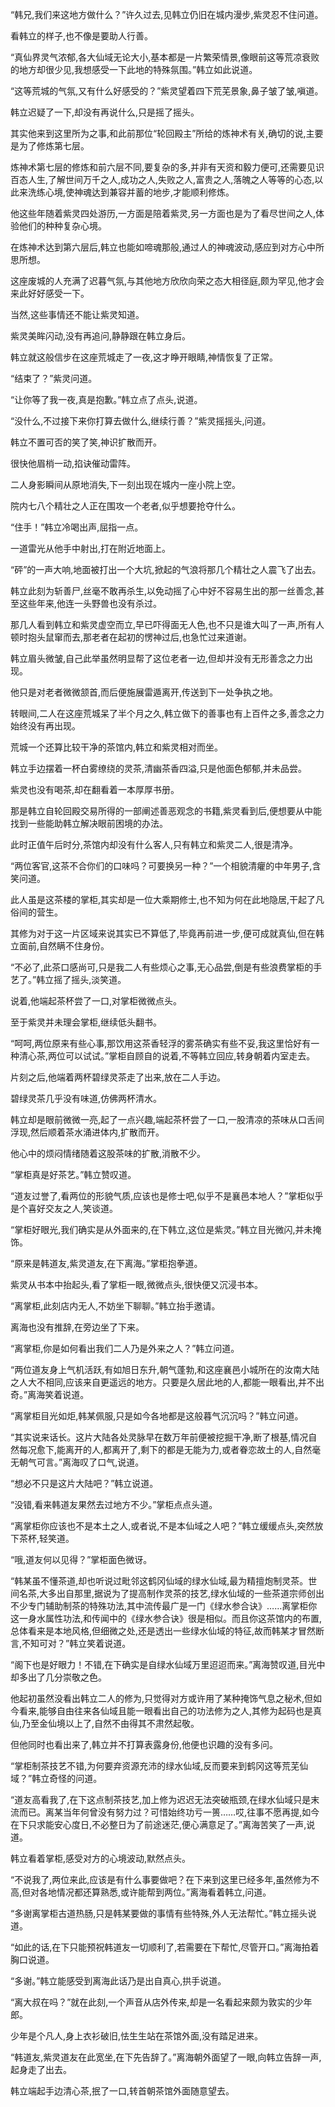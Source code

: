 
“韩兄,我们来这地方做什么？”许久过去,见韩立仍旧在城内漫步,紫灵忍不住问道。

看韩立的样子,也不像是要助人行善。

“真仙界灵气浓郁,各大仙域无论大小,基本都是一片繁荣情景,像眼前这等荒凉衰败的地方却很少见,我想感受一下此地的特殊氛围。”韩立如此说道。

“这等荒城的气氛,又有什么好感受的？”紫灵望着四下荒芜景象,鼻子皱了皱,嗔道。

韩立迟疑了一下,却没有再说什么,只是摇了摇头。

其实他来到这里所为之事,和此前那位“轮回殿主”所给的炼神术有关,确切的说,主要是为了修炼第七层。

炼神术第七层的修炼和前六层不同,要复杂的多,并非有天资和毅力便可,还需要见识百态人生,了解世间万千之人,成功之人,失败之人,富贵之人,落魄之人等等的心态,以此来洗练心境,使神魂达到兼容并蓄的地步,才能顺利修炼。

他这些年随着紫灵四处游历,一方面是陪着紫灵,另一方面也是为了看尽世间之人,体验他们的种种复杂心境。

在炼神术达到第六层后,韩立也能如啼魂那般,通过人的神魂波动,感应到对方心中所思所想。

这座废城的人充满了迟暮气氛,与其他地方欣欣向荣之态大相径庭,颇为罕见,他才会来此好好感受一下。

当然,这些事情还不能让紫灵知道。

紫灵美眸闪动,没有再追问,静静跟在韩立身后。

韩立就这般信步在这座荒城走了一夜,这才睁开眼睛,神情恢复了正常。

“结束了？”紫灵问道。

“让你等了我一夜,真是抱歉。”韩立点了点头,说道。

“没什么,不过接下来你打算去做什么,继续行善？”紫灵摇摇头,问道。

韩立不置可否的笑了笑,神识扩散而开。

很快他眉梢一动,掐诀催动雷阵。

二人身影瞬间从原地消失,下一刻出现在城内一座小院上空。

院内七八个精壮之人正在围攻一个老者,似乎想要抢夺什么。

“住手！”韩立冷喝出声,屈指一点。

一道雷光从他手中射出,打在附近地面上。

“砰”的一声大响,地面被打出一个大坑,掀起的气浪将那几个精壮之人震飞了出去。

韩立此刻为斩善尸,丝毫不敢再杀生,以免动摇了心中好不容易生出的那一丝善念,甚至这些年来,他连一头野兽也没有杀过。

那几人看到韩立和紫灵虚空而立,早已吓得面无人色,也不只是谁大叫了一声,所有人顿时抱头鼠窜而去,那老者在起初的愣神过后,也急忙过来道谢。

韩立眉头微皱,自己此举虽然明显帮了这位老者一边,但却并没有无形善念之力出现。

他只是对老者微微颔首,而后便施展雷遁离开,传送到下一处争执之地。

转眼间,二人在这座荒城呆了半个月之久,韩立做下的善事也有上百件之多,善念之力始终没有再出现。

荒城一个还算比较干净的茶馆内,韩立和紫灵相对而坐。

韩立手边摆着一杯白雾缭绕的灵茶,清幽茶香四溢,只是他面色郁郁,并未品尝。

紫灵也没有喝茶,却在翻看着一本厚厚书册。

那是韩立自轮回殿交易所得的一部阐述善恶观念的书籍,紫灵看到后,便想要从中能找到一些能助韩立解决眼前困境的办法。

此时正值午后时分,茶馆内却没有什么客人,只有韩立和紫灵二人,很是清净。

“两位客官,这茶不合你们的口味吗？可要换另一种？”一个相貌清癯的中年男子,含笑问道。

此人虽是这茶楼的掌柜,其实却是一位大乘期修士,也不知为何在此地隐居,干起了凡俗间的营生。

其修为对于这一片区域来说其实已不算低了,毕竟再前进一步,便可成就真仙,但在韩立面前,自然瞒不住身份。

“不必了,此茶口感尚可,只是我二人有些烦心之事,无心品尝,倒是有些浪费掌柜的手艺了。”韩立摇了摇头,淡笑道。

说着,他端起茶杯尝了一口,对掌柜微微点头。

至于紫灵并未理会掌柜,继续低头翻书。

“呵呵,两位原来有些心事,那饮用这茶香轻浮的雾茶确实有些不妥,我这里恰好有一种清心茶,两位可以试试。”掌柜自顾自的说着,不等韩立回应,转身朝着内室走去。

片刻之后,他端着两杯碧绿灵茶走了出来,放在二人手边。

碧绿灵茶几乎没有味道,仿佛两杯清水。

韩立却是眼前微微一亮,起了一点兴趣,端起茶杯尝了一口,一股清凉的茶味从口舌间浮现,然后顺着茶水涌进体内,扩散而开。

他心中的烦闷情绪随着这股茶味的扩散,消散不少。

“掌柜真是好茶艺。”韩立赞叹道。

“道友过誉了,看两位的形貌气质,应该也是修士吧,似乎不是襄邑本地人？”掌柜似乎是个喜好交友之人,笑谈道。

“掌柜好眼光,我们确实是从外面来的,在下韩立,这位是紫灵。”韩立目光微闪,并未掩饰。

“原来是韩道友,紫灵道友,在下离海。”掌柜抱拳道。

紫灵从书本中抬起头,看了掌柜一眼,微微点头,很快便又沉浸书本。

“离掌柜,此刻店内无人,不妨坐下聊聊。”韩立抬手邀请。

离海也没有推辞,在旁边坐了下来。

“离掌柜,你是如何看出我们二人乃是外来之人？”韩立问道。

“两位道友身上气机活跃,有如旭日东升,朝气蓬勃,和这座襄邑小城所在的汝南大陆之人大不相同,应该来自更遥远的地方。只要是久居此地的人,都能一眼看出,并不出奇。”离海笑着说道。

“离掌柜目光如炬,韩某佩服,只是如今各地都是这般暮气沉沉吗？”韩立问道。

“其实说来话长。这片大陆各处灵脉早在数万年前便被挖掘干净,断了根基,情况自然每况愈下,能离开的人,都离开了,剩下的都是无能为力,或者眷恋故土的人,自然毫无朝气可言。”离海叹了口气,说道。

“想必不只是这片大陆吧？”韩立说道。

“没错,看来韩道友果然去过地方不少。”掌柜点点头道。

“离掌柜你应该也不是本土之人,或者说,不是本仙域之人吧？”韩立缓缓点头,突然放下茶杯,轻笑道。

“哦,道友何以见得？”掌柜面色微讶。

“韩某虽不懂茶道,却也听说过毗邻这鹤冈仙域的绿水仙域,最为精擅炮制灵茶。世间名茶,大多出自那里,据说为了提高制作灵茶的技艺,绿水仙域的一些茶道宗师创出不少专门辅助制茶的特殊功法,其中流传最广是一门《绿水参合诀》……离掌柜你这一身水属性功法,和传闻中的《绿水参合诀》很是相似。而且你这茶馆内的布置,总体看来是本地风格,但细微之处,还是透出一些绿水仙域的特征,故而韩某才冒然断言,不知可对？”韩立笑着说道。

“阁下也是好眼力！不错,在下确实是自绿水仙域万里迢迢而来。”离海赞叹道,目光中却多出了几分崇敬之色。

他起初虽然没看出韩立二人的修为,只觉得对方或许用了某种掩饰气息之秘术,但如今看来,能够自由往来各仙域且能一眼看出自己的功法修为之人,其修为起码也是真仙,乃至金仙境以上了,自然不由得其不肃然起敬。

但他同时也看出来了,韩立并不打算表露身份,他便也识趣的没有多问。

“掌柜制茶技艺不错,为何要弃资源充沛的绿水仙域,反而要来到鹤冈这等荒芜仙域？”韩立奇怪的问道。

“道友高看我了,在下这点制茶技艺,加上修为迟迟无法突破瓶颈,在绿水仙域只是末流而已。离某当年何曾没有努力过？可惜始终功亏一篑……哎,往事不愿再提,如今在下只求能安心度日,不必整日为了前途迷茫,便心满意足了。”离海苦笑了一声,说道。

韩立看着掌柜,感受对方的心境波动,默然点头。

“不说我了,两位来此,应该是有什么事要做吧？在下来到这里已经多年,虽然修为不高,但对各地情况都还算熟悉,或许能帮到两位。”离海看着韩立,问道。

“多谢离掌柜古道热肠,只是韩某要做的事情有些特殊,外人无法帮忙。”韩立摇头说道。

“如此的话,在下只能预祝韩道友一切顺利了,若需要在下帮忙,尽管开口。”离海拍着胸口说道。

“多谢。”韩立能感受到离海此话乃是出自真心,拱手说道。

“离大叔在吗？”就在此刻,一个声音从店外传来,却是一名看起来颇为敦实的少年郎。

少年是个凡人,身上衣衫破旧,怯生生站在茶馆外面,没有踏足进来。

“韩道友,紫灵道友在此宽坐,在下先告辞了。”离海朝外面望了一眼,向韩立告辞一声,起身走了出去。

韩立端起手边清心茶,抿了一口,转首朝茶馆外面随意望去。